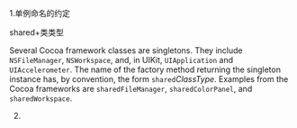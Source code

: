 1.单例命名的约定

shared+类类型

Several Cocoa framework classes are singletons. They include `NSFileManager`, `NSWorkspace`, and, in UIKit, `UIApplication` and `UIAccelerometer`. The name of the factory method returning the singleton instance has, by convention, the form `shared`*ClassType*. Examples from the Cocoa frameworks are `sharedFileManager`, `sharedColorPanel`, and `sharedWorkspace`.

2.